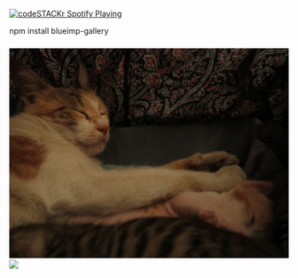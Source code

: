 [<img src="https://novatorem-two-woad.vercel.app/api/spotify" alt="codeSTACKr Spotify Playing" width="350" />](https://open.spotify.com/user/qwertyuiop1234567890-4)

npm install blueimp-gallery

<link rel="stylesheet" href="css/blueimp-gallery.min.css" />

<!-- The Gallery as lightbox dialog, should be a document body child element -->
<div
  id="blueimp-gallery"
  class="blueimp-gallery"
  aria-label="image gallery"
  aria-modal="true"
  role="dialog"
>
  <div class="slides" aria-live="polite"></div>
  <h3 class="title"></h3>
  <a
    class="prev"
    aria-controls="blueimp-gallery"
    aria-label="previous slide"
    aria-keyshortcuts="ArrowLeft"
  ></a>
  <a
    class="next"
    aria-controls="blueimp-gallery"
    aria-label="next slide"
    aria-keyshortcuts="ArrowRight"
  ></a>
  <a
    class="close"
    aria-controls="blueimp-gallery"
    aria-label="close"
    aria-keyshortcuts="Escape"
  ></a>
  <a
    class="play-pause"
    aria-controls="blueimp-gallery"
    aria-label="play slideshow"
    aria-keyshortcuts="Space"
    aria-pressed="false"
    role="button"
  ></a>
  <ol class="indicator"></ol>
</div>

<div
  id="blueimp-gallery"
  class="blueimp-gallery blueimp-gallery-controls"
  aria-label="image gallery"
  aria-modal="true"
  role="dialog"
>
</div>

<div
  id="blueimp-gallery"
  class="blueimp-gallery blueimp-gallery-contain"
  aria-label="image gallery"
  aria-modal="true"
  role="dialog"
>
</div>

<div id="links">
  <a>
    <img src="IMG_4613.jpg"/>
  </a>
  <a>
    <img src="IMG_4615"/>
  </a>
</div>

<script src="js/blueimp-gallery.min.js"></script>

<script>
  document.getElementById('links').onclick = function (event) {
    event = event || window.event
    var target = event.target || event.srcElement
    var link = target.src ? target.parentNode : target
    var options = { index: link, event: event }
    var links = this.getElementsByTagName('a')
    blueimp.Gallery(links, options)
  }
</script>
